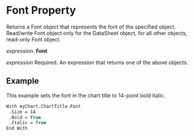 
# Font Property

Returns a Font object that represents the font of the specified object. Read/write Font object only for the DataSheet object, for all other objects, read-only Font object.

 _expression_. **Font**

 _expression_ Required. An expression that returns one of the above objects.


## Example

This example sets the font in the chart title to 14-point bold italic.


```vb
With myChart.ChartTitle.Font 
 .Size = 14 
 .Bold = True 
 .Italic = True 
End With 

```

